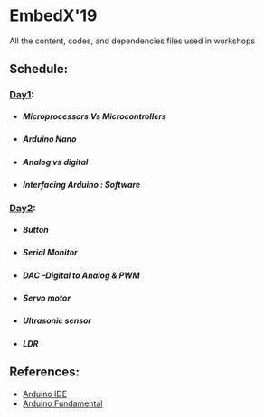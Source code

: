 # EmbedX'19

All the content, codes, and dependencies files used in workshops


## Schedule: 
### [Day1](https://github.com/ieee-student-branch-dit-university/embedx19/tree/master/Day1/):
- ##### Microprocessors Vs Microcontrollers
- ##### Arduino Nano
- ##### Analog vs digital
- ##### Interfacing Arduino : Software

### [Day2](https://github.com/ieee-student-branch-dit-university/embedx19/tree/master/Day2/):
- ##### Button
- ##### Serial Monitor
- ##### DAC –Digital to Analog & PWM
- ##### Servo motor
- ##### Ultrasonic sensor
- ##### LDR



## References: 
- [Arduino IDE](https://www.arduino.cc/en/main/software)
- [Arduino Fundamental](https://www.arduino.cc/en/Tutorial/HomePage)



